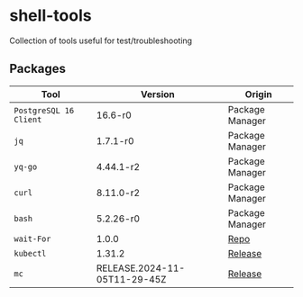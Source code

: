 # shell-tools

Collection of tools useful for test/troubleshooting 


## Packages

| Tool | Version | Origin |
|---|---|---|
| `PostgreSQL 16 Client` | 16.6-r0 | Package Manager |
| `jq` | 1.7.1-r0 | Package Manager |
| `yq-go` | 4.44.1-r2 | Package Manager |
| `curl`  | 8.11.0-r2 | Package Manager |
| `bash`  | 5.2.26-r0 | Package Manager |
| `wait-For` | 1.0.0 | [Repo](https://github.com/mrako/wait-for/releases) | 
| `kubectl` | 1.31.2 | [Release](https://kubernetes.io/docs/tasks/tools/install-kubectl-linux/#install-kubectl-binary-with-curl-on-linux) |
| `mc` | RELEASE.2024-11-05T11-29-45Z | [Release](https://dl.min.io/client/mc/release/linux-amd64/) |

